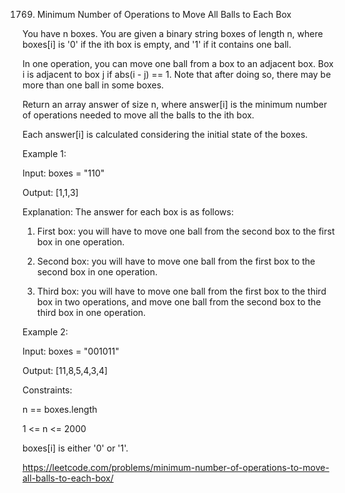 1769. Minimum Number of Operations to Move All Balls to Each Box

You have n boxes. You are given a binary string boxes of length n, where boxes[i] is '0' if the ith box is empty, and '1' if it contains one ball.

In one operation, you can move one ball from a box to an adjacent box. Box i is adjacent to box j if abs(i - j) == 1. Note that after doing so, there may be more than one ball in some boxes.

Return an array answer of size n, where answer[i] is the minimum number of operations needed to move all the balls to the ith box.

Each answer[i] is calculated considering the initial state of the boxes.

Example 1:

Input: boxes = "110"

Output: [1,1,3]

Explanation: The answer for each box is as follows:

1) First box: you will have to move one ball from the second box to the first box in one operation.

2) Second box: you will have to move one ball from the first box to the second box in one operation.

3) Third box: you will have to move one ball from the first box to the third box in two operations, and move one ball from the second box to the third box in one operation.

Example 2:

Input: boxes = "001011"

Output: [11,8,5,4,3,4]

Constraints:

n == boxes.length

1 <= n <= 2000

boxes[i] is either '0' or '1'.

https://leetcode.com/problems/minimum-number-of-operations-to-move-all-balls-to-each-box/